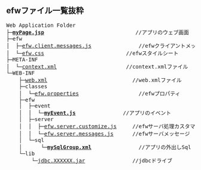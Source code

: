 <H2>efwファイル一覧抜粋</H2>
<pre>
Web Application Folder
├─<b><a href="file_list/myPage.jsp.md">myPage.jsp</a></b>							&nbsp;&nbsp;//アプリのウェブ画面
├─efw
│  ├─<a href="file_list/efw.client.messages.js.md">efw.client.messages.js</a>				//efwクライアントメッセージ
│  └─<a href="file_list/efw.css.md">efw.css</a>							&nbsp;//efwスタイルシート
├─META-INF
│  └─<a href="file_list/context.xml.md">context.xml</a>						&nbsp;//context.xmlファイル
└─WEB-INF
    ├─<a href="file_list/web.xml.md">web.xml</a>						&nbsp;&nbsp;&nbsp;//web.xmlファイル
    ├─classes
    │  └─<a href="file_list/efw.properties.md">efw.properties</a>					//efwプロパティ
    ├─efw
    │  ├─event
    │  │  └─<b><a href="file_list/myEvent.js.md">myEvent.js</a></b>				&nbsp;&nbsp;//アプリのイベント
    │  ├─server
    │  │  ├─<a href="file_list/efw.server.customize.js.md">efw.server.customize.js</a>	&nbsp;&nbsp;&nbsp;//efwサーバ処理カスタマイズファイル
    │  │  └─<a href="file_list/efw.server.messages.js.md">efw.server.messages.js</a>	&nbsp;&nbsp;//efwサーバメッセージ
    │  └─sql
    │      └─<b><a href="file_list/mySqlGroup.xml.md">mySqlGroup.xml</a></b>			&nbsp;&nbsp;&nbsp;//アプリの外出しSql
    └─lib
        └─<a href="file_list/jdbc.XXXXXX.jar.md">jdbc.XXXXXX.jar</a>			&nbsp;&nbsp;&nbsp;//jdbcドライブ
</pre>
